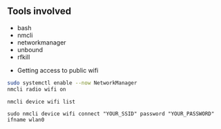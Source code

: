 <!-- ~/.GH/Qompass/Network/nmcli/README.md -->
<!-- ------------------------------------- -->
<!-- Copyright (C) 2025 Qompass AI, All rights reserved -->

<h2> Tools involved </h2>

- bash
- nmcli
- networkmanager
- unbound
- rfkill


* Getting access to public wifi


```bash
sudo systemctl enable --now NetworkManager
nmcli radio wifi on
```


```bash
nmcli device wifi list
```

```
sudo nmcli device wifi connect "YOUR_SSID" password "YOUR_PASSWORD" ifname wlan0
```
